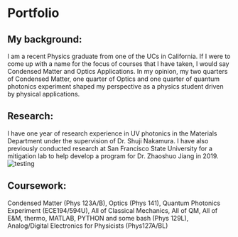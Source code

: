 # Portfolio

## My background:
I am a recent Physics graduate from one of the UCs in California. If I were to come up with a name for the focus of courses that I have taken, I would say Condensed Matter and Optics Applications. In my opinion, my two quarters of Condensed Matter, one quarter of Optics and one quarter of quantum photonics experiment shaped my perspective as a physics student driven by physical applications.

## Research:
I have one year of research experience in UV photonics in the Materials Department under the supervision of Dr. Shuji Nakamura. I have also previously conducted research at San Francisco State University for a mitigation lab to help develop a program for Dr. Zhaoshuo Jiang in 2019.
![testing](../SSLEECNovConference2022.jpeg)


## Coursework:
Condensed Matter (Phys 123A/B), Optics (Phys 141), Quantum Photonics Experiment (ECE194/594U), All of Classical Mechanics, All of QM, All of E&M, thermo, MATLAB, PYTHON and some bash (Phys 129L), Analog/Digital Electronics for Physicists (Phys127A/BL)
